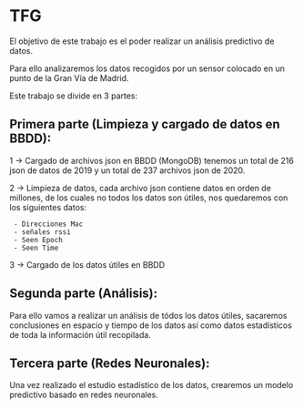 # TFG
El objetivo de este trabajo es el poder realizar un análisis predictivo de datos.

Para ello analizaremos los datos recogidos por un sensor colocado en un punto de la Gran Vía de Madrid.

Este trabajo se divide en 3 partes:
## Primera parte (Limpieza y cargado de datos en BBDD):
1 -> Cargado de archivos json en BBDD (MongoDB) tenemos un total de 216 json de datos de 2019 y un total de 237 archivos json de 2020.

2 -> Limpieza de datos, cada archivo json contiene datos en orden de millones, de los cuales no todos los datos son útiles, nos quedaremos con los siguientes datos:
    
     - Direcciones Mac
     - señales rssi
     - Seen Epoch
     - Seen Time
     
3 -> Cargado de los datos útiles en BBDD
              
## Segunda parte (Análisis):
Para ello vamos a realizar un análisis de tódos los datos útiles, sacaremos conclusiones en espacio y tiempo de los datos así como datos estadísticos de toda la 
información útil recopilada.
    
## Tercera parte (Redes Neuronales):
Una vez realizado el estudio estadístico de los datos, crearemos un modelo predictivo basado en redes neuronales.
